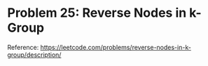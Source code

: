 # Problem 25: Reverse Nodes in k-Group

Reference: https://leetcode.com/problems/reverse-nodes-in-k-group/description/